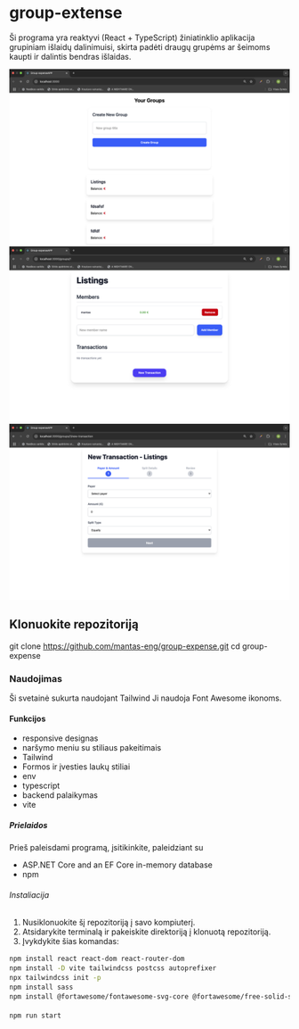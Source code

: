 # group-extense 
Ši programa yra reaktyvi (React + TypeScript) žiniatinklio aplikacija grupiniam išlaidų dalinimuisi, skirta padėti draugų grupėms ar šeimoms kaupti ir dalintis bendras išlaidas.


<img src="./src/images/groups.png"/>
 <img src="./src/images/members.png"/>
 <img src="./src/images/transactions.png">


## Klonuokite repozitoriją

git clone https://github.com/mantas-eng/group-expense.git
cd group-expense

### Naudojimas
Ši svetainė sukurta naudojant Tailwind Ji naudoja Font Awesome ikonoms.

#### Funkcijos

- responsive designas
- naršymo meniu su stiliaus pakeitimais
- Tailwind 
- Formos ir įvesties laukų stiliai
- env
- typescript
- backend palaikymas
- vite

##### Prielaidos

Prieš paleisdami programą, įsitikinkite, paleidziant su

- ASP.NET Core and an EF Core in-memory database
- npm

###### Instaliacija

1. Nusiklonuokite šį repozitoriją į savo kompiuterį.
2. Atsidarykite terminalą ir pakeiskite direktoriją į klonuotą repozitoriją.
3. Įvykdykite šias komandas:

```bash
npm install react react-dom react-router-dom
npm install -D vite tailwindcss postcss autoprefixer
npx tailwindcss init -p
npm install sass
npm install @fortawesome/fontawesome-svg-core @fortawesome/free-solid-svg-icons @fortawesome/free-brands-svg-icons @fortawesome/react-fontawesome

npm run start
